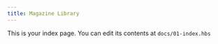 ```yaml
---
title: Magazine Library
---
```


This is your index page. You can edit its contents at `docs/01-index.hbs`
